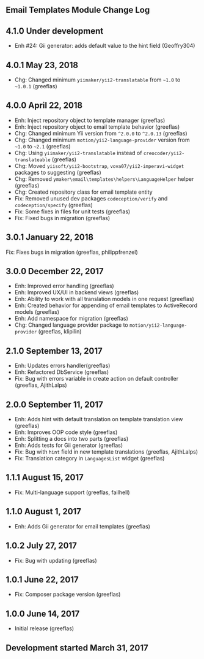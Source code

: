 Email Templates Module Change Log
---------------------------------

4.1.0 Under development
-----------------------
* Enh #24: Gii generator: adds default value to the hint field (Geoffry304)

4.0.1 May 23, 2018
------------------
* Chg: Changed minimum `yiimaker/yii2-translatable` from `~1.0` to `~1.0.1` (greeflas)

4.0.0 April 22, 2018
--------------------
* Enh: Inject repository object to template manager (greeflas)
* Enh: Inject repository object to email template behavior (greeflas)
* Chg: Changed minimum Yii version from `^2.0.0` to `^2.0.13` (greeflas)
* Chg: Changed minimum `motion/yii2-language-provider` version from `~1.0` to `~2.1` (greeflas)
* Chg: Using `yiimaker/yii2-translatable` instead of `creocoder/yii2-translateable` (greeflas)
* Chg: Moved `yiisoft/yii2-bootstrap`, `vova07/yii2-imperavi-widget` packages to suggesting (greeflas)
* Chg: Removed `ymaker\email\templates\helpers\LanguageHelper` helper (greeflas)
* Chg: Created repository class for email template entity
* Fix: Removed unused dev packages `codeception/verify` and `codeception/specify` (greeflas)
* Fix: Some fixes in files for unit tests (greeflas)
* Fix: Fixed bugs in migration (greeflas)

3.0.1 January 22, 2018
----------------------
Fix: Fixes bugs in migration (greeflas, philippfrenzel)

3.0.0 December 22, 2017
-----------------------
* Enh: Improved error handling (greeflas)
* Enh: Improved UX/UI in backend views (greeflas)
* Enh: Ability to work with all translation models in one request (greeflas)
* Enh: Created behavior for appending of email templates to ActiveRecord models (greeflas)
* Enh: Add namespace for migration (greeflas)
* Chg: Changed language provider package to `motion/yii2-language-provider` (greeflas, klipilin)

2.1.0 September 13, 2017
------------------------
* Enh: Updates errors handler(greeflas)
* Enh: Refactored DbService (greeflas)
* Fix: Bug with errors variable in create action on default controller (greeflas, AjithLalps)

2.0.0 September 11, 2017
------------------------

* Enh: Adds hint with default translation on template translation view (greeflas)
* Enh: Improves OOP code style (greeflas)
* Enh: Splitting a docs into two parts (greeflas)
* Enh: Adds tests for Gii generator (greeflas)
* Fix: Bug with `hint` field in new template translations (greeflas, AjithLalps)
* Fix: Translation category in `LanguagesList` widget (greeflas)

1.1.1 August 15, 2017
---------------------
* Fix: Multi-language support (greeflas, failhell)

1.1.0 August 1, 2017
--------------------
* Enh: Adds Gii generator for email templates (greeflas)

1.0.2 July 27, 2017
-------------------
* Fix: Bug with updating (greeflas)

1.0.1 June 22, 2017
-------------------
* Fix: Composer package version (greeflas)

1.0.0 June 14, 2017
-------------------
* Initial release (greeflas)

Development started March 31, 2017
---------------------------------